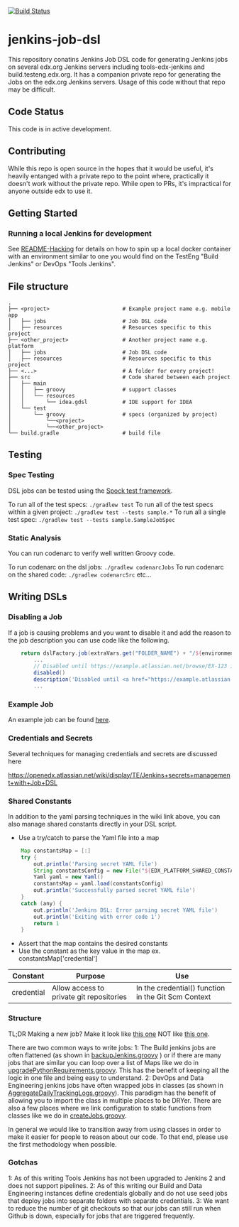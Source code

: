 [![Build Status](https://travis-ci.org/edx/jenkins-job-dsl.svg?branch=master)](https://travis-ci.org/edx/jenkins-job-dsl)

# jenkins-job-dsl

This repository conatins Jenkins Job DSL code for generating Jenkins jobs on several edx.org Jenkins servers including
tools-edx-jenkins and build.testeng.edx.org. It has a companion private repo for generating the Jobs on the edx.org
Jenkins servers. Usage of this code without that repo may be difficult.

## Code Status

This code is in active development.

## Contributing

While this repo is open source in the hopes that it would be useful, it's heavily entanged with a private repo to the
point where, practically it doesn't work without the private repo. While open to PRs, it's impractical for anyone
outside edx to use it.

## Getting Started

### Running a local Jenkins for development
See [README-Hacking](README-Hacking.md) for details on how to spin up a local docker container with
an environment similar to one you would find on the TestEng "Build Jenkins" or DevOps "Tools Jenkins".

## File structure

    .
    ├── <project>                       # Example project name e.g. mobile app
    │   ├── jobs                        # Job DSL code
    │   ├── resources                   # Resources specific to this project
    ├── <other_project>                 # Another project name e.g. platform
    │   ├── jobs                        # Job DSL code
    │   ├── resources                   # Resources specific to this project
    ├── <...>                           # A folder for every project!
    ├── src                             # Code shared between each project
    │   ├── main
    │   │   ├── groovy                  # support classes
    │   │   └── resources
    │   │       └── idea.gdsl           # IDE support for IDEA
    │   └── test
    │       └── groovy                  # specs (organized by project)
    │           └──<project>
    │           └──<other_project>
    └── build.gradle                    # build file

## Testing

### Spec Testing
DSL jobs can be tested using the [Spock test framework](http://spockframework.github.io/spock/docs/1.0/index.html).

To run all of the test specs:
`./gradlew test`
To run all of the test specs within a given project:
`./gradlew test --tests sample.*`
To run all a single test spec:
`./gradlew test --tests sample.SampleJobSpec`

### Static Analysis
You can run codenarc to verify well written Groovy code.

To run codenarc on the dsl jobs:
`./gradlew codenarcJobs`
To run codenarc on the shared code:
`./gradlew codenarcSrc`
etc...

## Writing DSLs

### Disabling a Job

If a job is causing problems and you want to disable it and add the reason to the
job description you can use code like the following.

```groovy
    return dslFactory.job(extraVars.get("FOLDER_NAME") + "/${environment}-${deployment}-${jobName}") {
        ...
        // Disabled until https://example.atlassian.net/browse/EX-123 is resolved
        disabled()
        description('Disabled until <a href="https://example.atlassian.net/browse/EX-123">EX-123</a> is resolved.')
        ...
```

### Example Job
An example job can be found [here](platform/jobs/exampleJob.groovy).

### Credentials and Secrets

Several techniques for managing credentials and secrets are discussed here

https://openedx.atlassian.net/wiki/display/TE/Jenkins+secrets+management+with+Job+DSL

### Shared Constants

In addition to the yaml parsing techniques in the wiki link above, you can also manage
shared constants directly in your DSL script.
* Use a try/catch to parse the Yaml file into a map
```groovy
    Map constantsMap = [:]
    try {
        out.println('Parsing secret YAML file')
        String constantsConfig = new File("${EDX_PLATFORM_SHARED_CONSTANTS}").text
        Yaml yaml = new Yaml()
        constantsMap = yaml.load(constantsConfig)
        out.println('Successfully parsed secret YAML file')
    }
    catch (any) {
        out.println('Jenkins DSL: Error parsing secret YAML file')
        out.println('Exiting with error code 1')
        return 1
    }
```
* Assert that the map contains the desired constants
* Use the constant as the key value in the map ex. constantsMap['credential']

Constant | Purpose | Use
------------ | ------------- | -------------
credential | Allow access to private git repositories | In the credential() function in the Git Scm Context

### Structure

TL;DR Making a new job? Make it look like [this one](https://github.com/edx/jenkins-job-dsl/blob/master/testeng/jobs/backupJenkins.groovy#L47) NOT like [this one](https://github.com/edx/jenkins-job-dsl/blob/master/dataeng/jobs/analytics/AggregateDailyTrackingLogs.groovy#L11).

There are two common ways to write jobs:
1: The Build jenkins jobs are often flattened (as shown in [backupJenkins.groovy](https://github.com/edx/jenkins-job-dsl/blob/master/testeng/jobs/backupJenkins.groovy#L47) ) or if there are many jobs that are similar you can loop over a list of Maps like we do in [upgradePythonRequirements.groovy](https://github.com/edx/jenkins-job-dsl/blob/master/testeng/jobs/upgradePythonRequirements.groovy#L206). This has the benefit of keeping all the logic in one file and being easy to understand.
2: DevOps and Data Engineering jenkins jobs have often wrapped jobs in classes (as shown in [AggregateDailyTrackingLogs.groovy](https://github.com/edx/jenkins-job-dsl/blob/master/dataeng/jobs/analytics/AggregateDailyTrackingLogs.groovy#L11)). This paradigm has the benefit of allowing you to import the class in multiple places to be DRYer. There are also a few places where we link configuration to static functions from classes like we do in [createJobs.groovy](https://github.com/edx/jenkins-job-dsl/blob/master/dataeng/jobs/createJobs.groovy).

In general we would like to transition away from using classes in order to make it easier for people to reason about our code. To that end, please use the first methodology when possible.

### Gotchas

1: As of this writing Tools Jenkins has not been upgraded to Jenkins 2 and does not support pipelines.
2: As of this writing our Build and Data Engineering instances define credentials globally and do not use seed jobs that deploy jobs into separate folders with separate credentials.
3: We want to reduce the number of git checkouts so that our jobs can still run when Github is down, especially for jobs that are triggered frequently.


